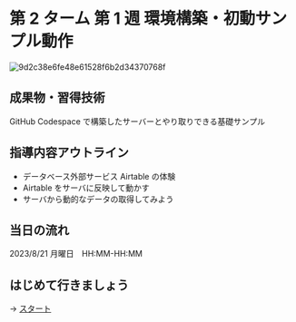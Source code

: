 # 第 2 ターム 第 1 週 環境構築・初動サンプル動作

![9d2c38e6fe48e61528f6b2d34370768f](https://i.gyazo.com/9d2c38e6fe48e61528f6b2d34370768f.png)

## 成果物・習得技術

GitHub Codespace で構築したサーバーとやり取りできる基礎サンプル

## 指導内容アウトライン

- データベース外部サービス Airtable の体験
- Airtable をサーバに反映して動かす
- サーバから動的なデータの取得してみよう

## 当日の流れ

2023/8/21 月曜日　HH:MM-HH:MM

## はじめて行きましょう

→ [スタート](./00-chapter01.md)